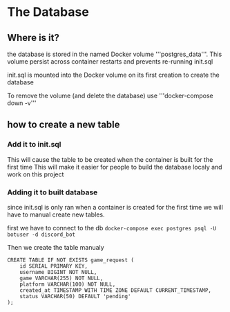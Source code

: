 # The Database
## Where is it?
the database is stored in the named Docker volume '''postgres_data'''.
This volume persist across container restarts and prevents re-running init.sql

init.sql is mounted into the Docker volume on its first creation to create the database

To remove the volume (and delete the database) use '''docker-compose down -v'''

## how to create a new table
### Add it to init.sql
This will cause the table to be created when the container is built for the first time
This will make it easier for people to build the database localy and work on this project

### Adding it to built database
since init.sql is only ran when a container is created for the first time we will have 
to manual create new tables.

first we have to connect to the db
```docker-compose exec postgres psql -U botuser -d discord_bot```

Then we create the table manualy
```
CREATE TABLE IF NOT EXISTS game_request (
    id SERIAL PRIMARY KEY,
    username BIGINT NOT NULL,
    game VARCHAR(255) NOT NULL,
    platform VARCHAR(100) NOT NULL,
    created_at TIMESTAMP WITH TIME ZONE DEFAULT CURRENT_TIMESTAMP,
    status VARCHAR(50) DEFAULT 'pending'
);
```